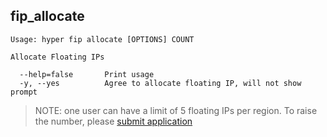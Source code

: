 ## fip_allocate

    Usage: hyper fip allocate [OPTIONS] COUNT

    Allocate Floating IPs
    
      --help=false       Print usage
      -y, --yes          Agree to allocate floating IP, will not show prompt

> NOTE: one user can have a limit of 5 floating IPs per region. To raise the number, please [submit application](https://hyper.sh/)
